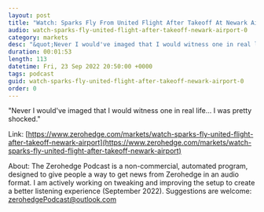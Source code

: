 ```yaml
---
layout: post
title: "Watch: Sparks Fly From United Flight After Takeoff At Newark Airport"
audio: watch-sparks-fly-united-flight-after-takeoff-newark-airport-0
category: markets
desc: "&quot;Never I would've imaged that I would witness one in real life... I was pretty shocked.&quot; "
duration: 00:01:53
length: 113
datetime: Fri, 23 Sep 2022 20:50:00 +0000
tags: podcast
guid: watch-sparks-fly-united-flight-after-takeoff-newark-airport-0
order: 0
---
```

&quot;Never I would've imaged that I would witness one in real life... I was pretty shocked.&quot; 

Link: [https://www.zerohedge.com/markets/watch-sparks-fly-united-flight-after-takeoff-newark-airport](https://www.zerohedge.com/markets/watch-sparks-fly-united-flight-after-takeoff-newark-airport)

About: The Zerohedge Podcast is a non-commercial, automated program, designed to give people a way to get news from Zerohedge in an audio format.  I am actively working on tweaking and improving the setup to create a better listening experience (September 2022).  Suggestions are welcome: [zerohedgePodcast@outlook.com](mailto:zerohedgePodcast@outlook.com)